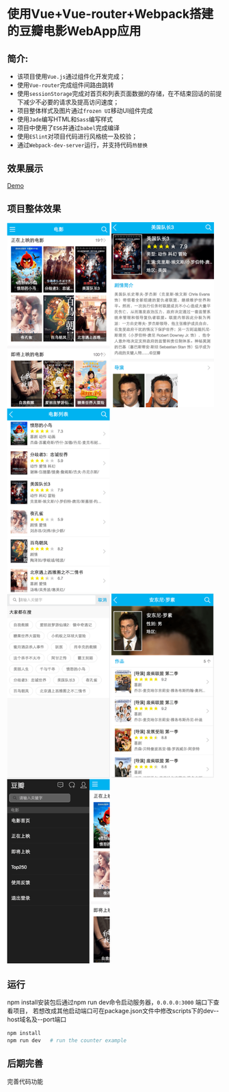 
使用Vue+Vue-router+Webpack搭建的豆瓣电影WebApp应用
======


简介:
----
- 该项目使用`Vue.js`通过组件化开发完成；
- 使用`Vue-router`完成组件间路由跳转
- 使用`sessionStorage`完成对首页和列表页面数据的存储，在不结束回话的前提下减少不必要的请求及提高访问速度；
- 项目整体样式及图片通过`frozen UI`移动UI组件完成
- 使用`Jade`编写HTML和`Sass`编写样式
- 项目中使用了`ES6`并通过`babel`完成编译
- 使用`ESlint`对项目代码进行风格统一及校验；
- 通过`Webpack-dev-server`运行，并支持代码`热替换`

效果展示
----
<a href="http://loogeek.github.io/MovieApp-Vue" target="\_blank">Demo</a>

项目整体效果
-------
<div>
  <img src="https://raw.githubusercontent.com/Loogeek/Project_Imgs/master/MovieApp-Vue/1.png" width="240px"/>
  <img src="https://raw.githubusercontent.com/Loogeek/Project_Imgs/master/MovieApp-Vue/3.png" width="240px"/>
  <img src="https://raw.githubusercontent.com/Loogeek/Project_Imgs/master/MovieApp-Vue/4.png" width="240px"/>
</div>
<div>
  <img src="https://raw.githubusercontent.com/Loogeek/Project_Imgs/master/MovieApp-Vue/5.png" width="240px"/>
  <img src="https://raw.githubusercontent.com/Loogeek/Project_Imgs/master/MovieApp-Vue/6.png" width="240px"/>
  <img src="https://raw.githubusercontent.com/Loogeek/Project_Imgs/master/MovieApp-Vue/2.png" width="240px"/>
</div>

运行
-------
npm install安装包后通过npm run dev命令启动服务器，`0.0.0.0:3000` 端口下查看项目，
若想改成其他启动端口可在package.json文件中修改scripts下的dev--host域名及--port端口

``` bash
npm install    
npm run dev   # run the counter example
```

后期完善
-------
完善代码功能
